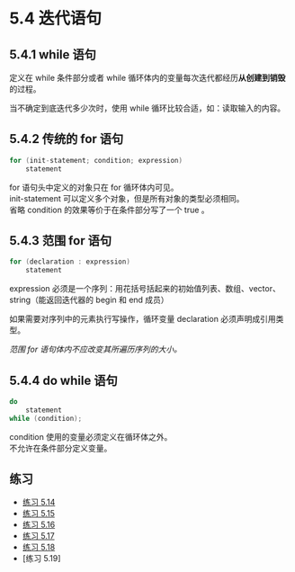 # 5.4 迭代语句

## 5.4.1 while 语句

定义在 while 条件部分或者 while 循环体内的变量每次迭代都经历**从创建到销毁**的过程。

当不确定到底迭代多少次时，使用 while 循环比较合适，如：读取输入的内容。

## 5.4.2 传统的 for 语句

```c
for (init-statement; condition; expression)
    statement
```

for 语句头中定义的对象只在 for 循环体内可见。  
init-statement 可以定义多个对象，但是所有对象的类型必须相同。  
省略 condition 的效果等价于在条件部分写了一个 true 。

## 5.4.3 范围 for 语句

```c
for (declaration : expression)
    statement
```

expression 必须是一个序列：用花括号括起来的初始值列表、数组、vector、string（能返回迭代器的 begin 和 end 成员）

如果需要对序列中的元素执行写操作，循环变量 declaration 必须声明成引用类型。

*范围 for 语句体内不应改变其所遍历序列的大小。*

## 5.4.4 do while 语句

```c
do
    statement
while (condition);
```

condition 使用的变量必须定义在循环体之外。  
不允许在条件部分定义变量。

## 练习

* [练习 5.14](../src/quiz_5.14.cpp)
* [练习 5.15](../src/quiz_5.15.md)
* [练习 5.16](../src/quiz_5.16.md)
* [练习 5.17](../src/quiz_5.17.cpp)
* [练习 5.18](../src/quiz_5.18.md)
* [练习 5.19]
